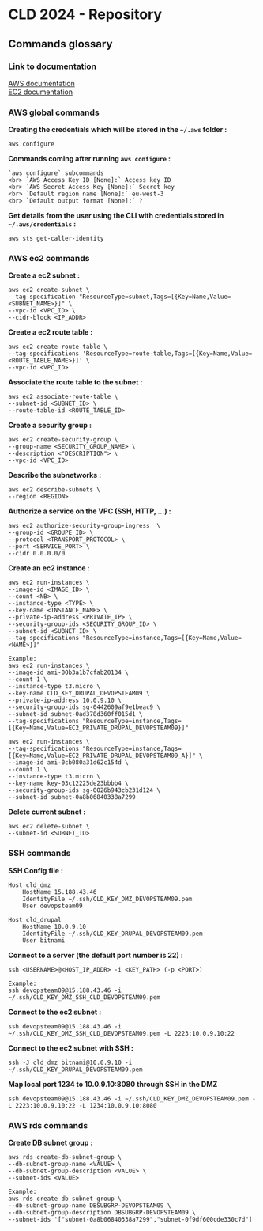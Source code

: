 # CLD 2024 - Repository

## Commands glossary

### Link to documentation
[AWS documentation](https://awscli.amazonaws.com/v2/documentation/api/latest/reference/index.html)   
[EC2 documentation](https://awscli.amazonaws.com/v2/documentation/api/latest/reference/ec2/index.html#cli-aws-ec2)

### AWS global commands

**Creating the credentials which will be stored in the `~/.aws` folder :**
```shell
aws configure
```

**Commands coming after running `aws configure` :**
```shell
`aws configure` subcommands
<br> `AWS Access Key ID [None]:` Access key ID
<br> `AWS Secret Access Key [None]:` Secret key
<br> `Default region name [None]:` eu-west-3
<br> `Default output format [None]:` ? 
```

**Get details from the user using the CLI with credentials stored in `~/.aws/credentials` :**
```shell
aws sts get-caller-identity
```


### AWS ec2 commands

**Create a ec2 subnet :**
```shell
aws ec2 create-subnet \
--tag-specification "ResourceType=subnet,Tags=[{Key=Name,Value=<SUBNET_NAME>}]" \
--vpc-id <VPC_ID> \
--cidr-block <IP_ADDR> 
```

**Create a ec2 route table :**
```shell
aws ec2 create-route-table \
--tag-specifications 'ResourceType=route-table,Tags=[{Key=Name,Value=<ROUTE_TABLE_NAME>}]' \
--vpc-id <VPC_ID>
```

**Associate the route table to the subnet :**
```shell
aws ec2 associate-route-table \
--subnet-id <SUBNET_ID> \
--route-table-id <ROUTE_TABLE_ID>
```

**Create a security group :**
```shell
aws ec2 create-security-group \
--group-name <SECURITY_GROUP_NAME> \
--description <"DESCRIPTION"> \
--vpc-id <VPC_ID>
```

**Describe the subnetworks :**
```shell
aws ec2 describe-subnets \
--region <REGION>
```

**Authorize a service on the VPC (SSH, HTTP, ...) :**
```shell
aws ec2 authorize-security-group-ingress  \
--group-id <GROUPE_ID> \
--protocol <TRANSPORT_PROTOCOL> \
--port <SERVICE_PORT> \
--cidr 0.0.0.0/0
```

**Create an ec2 instance :**
```shell
aws ec2 run-instances \
--image-id <IMAGE_ID> \
--count <NB> \
--instance-type <TYPE> \
--key-name <INSTANCE_NAME> \
--private-ip-address <PRIVATE_IP> \
--security-group-ids <SECURITY_GROUP_ID> \
--subnet-id <SUBNET_ID> \
--tag-specifications "ResourceType=instance,Tags=[{Key=Name,Value=<NAME>}]"

Example:
aws ec2 run-instances \
--image-id ami-00b3a1b7cfab20134 \
--count 1 \
--instance-type t3.micro \
--key-name CLD_KEY_DRUPAL_DEVOPSTEAM09 \
--private-ip-address 10.0.9.10 \
--security-group-ids sg-0442609af9e1beac9 \
--subnet-id subnet-0ad378d360ff015d1 \
--tag-specifications "ResourceType=instance,Tags=[{Key=Name,Value=EC2_PRIVATE_DRUPAL_DEVOPSTEAM09}]"

aws ec2 run-instances \
--tag-specifications "ResourceType=instance,Tags=[{Key=Name,Value=EC2_PRIVATE_DRUPAL_DEVOPSTEAM09_A}]" \
--image-id ami-0cb080a31d62c154d \
--count 1 \
--instance-type t3.micro \
--key-name key-03c12225de23bbbb4 \
--security-group-ids sg-0026b943cb231d124 \
--subnet-id subnet-0a8b06840338a7299
```

**Delete current subnet :**
```shell
aws ec2 delete-subnet \
--subnet-id <SUBNET_ID>
```


### SSH commands

**SSH Config file :**
```shell
Host cld_dmz
    HostName 15.188.43.46
    IdentityFile ~/.ssh/CLD_KEY_DMZ_DEVOPSTEAM09.pem
    User devopsteam09

Host cld_drupal
    HostName 10.0.9.10
    IdentityFile ~/.ssh/CLD_KEY_DRUPAL_DEVOPSTEAM09.pem
    User bitnami
```

**Connect to a server (the default port number is 22) :**
```shell
ssh <USERNAME>@<HOST_IP_ADDR> -i <KEY_PATH> (-p <PORT>)

Example:
ssh devopsteam09@15.188.43.46 -i ~/.ssh/CLD_KEY_DMZ_SSH_CLD_DEVOPSTEAM09.pem
```
**Connect to the ec2 subnet :**
```shell
ssh devopsteam09@15.188.43.46 -i ~/.ssh/CLD_KEY_DMZ_SSH_CLD_DEVOPSTEAM09.pem -L 2223:10.0.9.10:22
```

**Connect to the ec2 subnet with SSH :**
```shell
ssh -J cld_dmz bitnami@10.0.9.10 -i ~/.ssh/CLD_KEY_DRUPAL_DEVOPSTEAM09.pem
```

**Map local port 1234 to 10.0.9.10:8080 through SSH in the DMZ**
```shell
ssh devopsteam09@15.188.43.46 -i ~/.ssh/CLD_KEY_DMZ_DEVOPSTEAM09.pem -L 2223:10.0.9.10:22 -L 1234:10.0.9.10:8080
```

### AWS rds commands

**Create DB subnet group :**
```shell
aws rds create-db-subnet-group \
--db-subnet-group-name <VALUE> \
--db-subnet-group-description <VALUE> \
--subnet-ids <VALUE>

Example:
aws rds create-db-subnet-group \
--db-subnet-group-name DBSUBGRP-DEVOPSTEAM09 \
--db-subnet-group-description DBSUBGRP-DEVOPSTEAM09 \ 
--subnet-ids '["subnet-0a8b06840338a7299","subnet-0f9df600cde330c7d"]'
```

